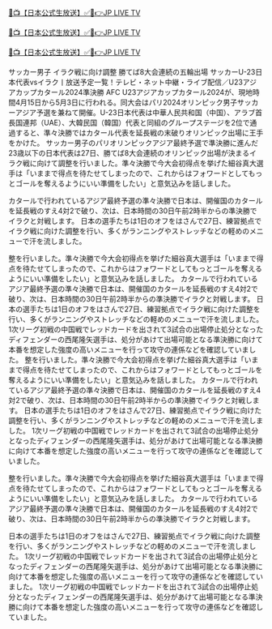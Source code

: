 [🔴📺【日本公式生放送】✅📲👉JP LIVE TV](https://www.24watchsports.com/japan_soccer/)




[🔴📺【日本公式生放送】✅📲👉JP LIVE TV](https://www.24watchsports.com/japan_soccer/)




[🔴📺【日本公式生放送】✅📲👉JP LIVE TV](https://www.24watchsports.com/japan_soccer/)






サッカー男子 イラク戦に向け調整 勝てば8大会連続の五輪出場
サッカーU-23日本代表vsイラク丨放送予定一覧！テレビ・ネット中継・ライブ配信／U23アジアカップカタール2024準決勝
AFC U23アジアカップカタール2024が、現地時間4月15日から5月3日に行われる。同大会はパリ2024オリンピック男子サッカーアジア予選を兼ねて開催。U-23日本代表は中華人民共和国（中国）、アラブ首長国連邦（UAE）、大韓民国（韓国）代表と同組のグループステージを2位で通過すると、準々決勝ではカタール代表を延長戦の末破りオリンピック出場に王手をかけた。
サッカー男子のパリオリンピックアジア最終予選で準決勝に進んだ23歳以下の日本代表は27日、勝てば8大会連続のオリンピック出場が決まるイラク戦に向けて調整を行いました。準々決勝で今大会初得点を挙げた細谷真大選手は「いままで得点を待たせてしまったので、これからはフォワードとしてもっとゴールを奪えるようにいい準備をしたい」と意気込みを話しました。

カタールで行われているアジア最終予選の準々決勝で日本は、開催国のカタールを延長戦のすえ4対2で破り、次は、日本時間の30日午前2時半からの準決勝でイラクと対戦します。
日本の選手たちは1日のオフをはさんで27日、練習拠点でイラク戦に向けた調整を行い、多くがランニングやストレッチなどの軽めのメニューで汗を流しました。

整を行いました。準々決勝で今大会初得点を挙げた細谷真大選手は「いままで得点を待たせてしまったので、これからはフォワードとしてもっとゴールを奪えるようにいい準備をしたい」と意気込みを話しました。
カタールで行われているアジア最終予選の準々決勝で日本は、開催国のカタールを延長戦のすえ4対2で破り、次は、日本時間の30日午前2時半からの準決勝でイラクと対戦します。
日本の選手たちは1日のオフをはさんで27日、練習拠点でイラク戦に向けた調整を行い、多くがランニングやストレッチなどの軽めのメニューで汗を流しました。
1次リーグ初戦の中国戦でレッドカードを出されて3試合の出場停止処分となったディフェンダーの西尾隆矢選手は、処分があけて出場可能となる準決勝に向けて本番を想定した強度の高いメニューを行って攻守の連係などを確認していました。
整を行いました。準々決勝で今大会初得点を挙げた細谷真大選手は「いままで得点を待たせてしまったので、これからはフォワードとしてもっとゴールを奪えるようにいい準備をしたい」と意気込みを話しました。
カタールで行われているアジア最終予選の準々決勝で日本は、開催国のカタールを延長戦のすえ4対2で破り、次は、日本時間の30日午前2時半からの準決勝でイラクと対戦します。
日本の選手たちは1日のオフをはさんで27日、練習拠点でイラク戦に向けた調整を行い、多くがランニングやストレッチなどの軽めのメニューで汗を流しました。
1次リーグ初戦の中国戦でレッドカードを出されて3試合の出場停止処分となったディフェンダーの西尾隆矢選手は、処分があけて出場可能となる準決勝に向けて本番を想定した強度の高いメニューを行って攻守の連係などを確認していました。

整を行いました。準々決勝で今大会初得点を挙げた細谷真大選手は「いままで得点を待たせてしまったので、これからはフォワードとしてもっとゴールを奪えるようにいい準備をしたい」と意気込みを話しました。
カタールで行われているアジア最終予選の準々決勝で日本は、開催国のカタールを延長戦のすえ4対2で破り、次は、日本時間の30日午前2時半からの準決勝でイラクと対戦します。

日本の選手たちは1日のオフをはさんで27日、練習拠点でイラク戦に向けた調整を行い、多くがランニングやストレッチなどの軽めのメニューで汗を流しました。
1次リーグ初戦の中国戦でレッドカードを出されて3試合の出場停止処分となったディフェンダーの西尾隆矢選手は、処分があけて出場可能となる準決勝に向けて本番を想定した強度の高いメニューを行って攻守の連係などを確認していました。
1次リーグ初戦の中国戦でレッドカードを出されて3試合の出場停止処分となったディフェンダーの西尾隆矢選手は、処分があけて出場可能となる準決勝に向けて本番を想定した強度の高いメニューを行って攻守の連係などを確認していました。
